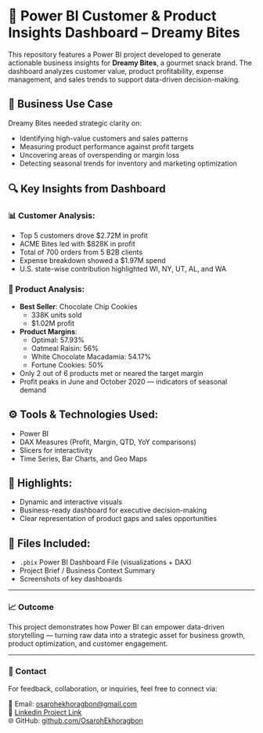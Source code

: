 # 🍪 Power BI Customer & Product Insights Dashboard – Dreamy Bites

This repository features a Power BI project developed to generate actionable business insights for **Dreamy Bites**, a gourmet snack brand. The dashboard analyzes customer value, product profitability, expense management, and sales trends to support data-driven decision-making.

## 🧠 Business Use Case
Dreamy Bites needed strategic clarity on:
- Identifying high-value customers and sales patterns
- Measuring product performance against profit targets
- Uncovering areas of overspending or margin loss
- Detecting seasonal trends for inventory and marketing optimization

## 🔍 Key Insights from Dashboard
### 📊 Customer Analysis:
- Top 5 customers drove $2.72M in profit
- ACME Bites led with $828K in profit
- Total of 700 orders from 5 B2B clients
- Expense breakdown showed a $1.97M spend
- U.S. state-wise contribution highlighted WI, NY, UT, AL, and WA

### 🍫 Product Analysis:
- **Best Seller**: Chocolate Chip Cookies
  - 338K units sold
  - $1.02M profit
- **Product Margins**:
  - Optimal: 57.93%
  - Oatmeal Raisin: 56%
  - White Chocolate Macadamia: 54.17%
  - Fortune Cookies: 50%
- Only 2 out of 6 products met or neared the target margin
- Profit peaks in June and October 2020 — indicators of seasonal demand

## ⚙️ Tools & Technologies Used:
- Power BI
- DAX Measures (Profit, Margin, QTD, YoY comparisons)
- Slicers for interactivity
- Time Series, Bar Charts, and Geo Maps

## 📌 Highlights:
- Dynamic and interactive visuals
- Business-ready dashboard for executive decision-making
- Clear representation of product gaps and sales opportunities

## 📂 Files Included:
- `.pbix` Power BI Dashboard File (visualizations + DAX)
- Project Brief / Business Context Summary
- Screenshots of key dashboards

---

### 📈 Outcome
This project demonstrates how Power BI can empower data-driven storytelling — turning raw data into a strategic asset for business growth, product optimization, and customer engagement.

---

### 💬 Contact
For feedback, collaboration, or inquiries, feel free to connect via:

📧 Email: osarohekhoragbon@gmail.com  
💼 [Linkedin Project Link](https://www.linkedin.com/posts/osaroh-ekhoragbon_90daysofconsistency-osarohdataanalyticsjourneywith10alytics-activity-7321097386825515008-JPar?utm_source=share&utm_medium=member_desktop&rcm=ACoAAAkcTOMBH04A-GBT9XWCy_GRBdwnuvWM7qY)  
🌐 GitHub: [github.com/OsarohEkhoragbon](https://github.com/OsarohEkhoragbon)
